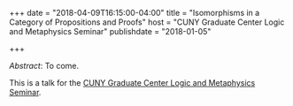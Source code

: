 +++
date = "2018-04-09T16:15:00-04:00"
title = "Isomorphisms in a Category of Propositions and Proofs"
host = "CUNY Graduate Center Logic and Metaphysics Seminar"
publishdate = "2018-01-05"

+++

*Abstract*: To come.

This is a talk for the [CUNY Graduate Center Logic and Metaphysics Seminar](https://philosophy.commons.gc.cuny.edu/logic-metaphysics-spring-2016-schedule/).

